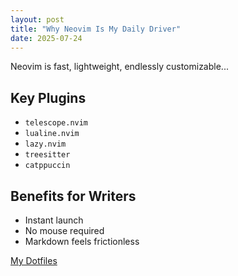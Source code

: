 ```yaml
---
layout: post
title: "Why Neovim Is My Daily Driver"
date: 2025-07-24
---
```


Neovim is fast, lightweight, endlessly customizable...

## Key Plugins

- `telescope.nvim`
- `lualine.nvim`
- `lazy.nvim`
- `treesitter`
- `catppuccin`

## Benefits for Writers

- Instant launch
- No mouse required
- Markdown feels frictionless

[My Dotfiles](https://github.com/thebluenowhere/.dotfiles/tree/main/neovim/.config/nvim)

